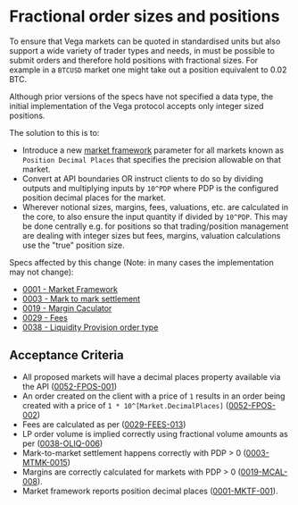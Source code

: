 # Fractional order sizes and positions

To ensure that Vega markets can be quoted in standardised units but also support a wide variety of trader types and needs, in must be possible to submit orders and therefore hold positions with fractional sizes. For example in a `BTCUSD` market one might take out a position equivalent to 0.02 BTC.

Although prior versions of the specs have not specified a data type, the initial implementation of the Vega protocol accepts only integer sized positions.

The solution to this is to:

- Introduce a new [market framework](./0001-MKTF-market_framework.md) parameter for all markets known as `Position Decimal Places` that specifies the precision allowable on that market.
- Convert at API boundaries OR instruct clients to do so by dividing outputs and multiplying inputs by `10^PDP` where PDP is the configured position decimal places for the market.
- Wherever notional sizes, margins, fees, valuations, etc. are calculated in the core, to also ensure the input quantity if divided by `10^PDP`. This may be done centrally e.g. for positions so that trading/position management are dealing with integer sizes but fees, margins, valuation calculations use the "true" position size.

Specs affected by this change (Note: in many cases the implementation may not change):

- [0001 - Market Framework](./0001-MKTF-market_framework.md)
- [0003 - Mark to mark settlement](./0003-MTMK-mark_to_market_settlement.md)
- [0019 - Margin Caculator](./0019-MCAL-margin_calculator.md)
- [0029 - Fees](./0029-FEES-fees.md)
- [0038 - Liquidity Provision order type](./0038-OLIQ-liquidity_provision_order_type.md)

## Acceptance Criteria

- All proposed markets will have a decimal places property available via the API (<a name="0052-FPOS-001" href="#0052-FPOS-001">0052-FPOS-001</a>)
- An order created on the client with a price of `1` results in an order being created with a price of `1 * 10^[Market.DecimalPlaces]` (<a name="0052-FPOS-002" href="#0052-FPOS-002">0052-FPOS-002</a>)
- Fees are calculated as per ([0029-FEES-013](./0029-FEES-fees.md#0029-FEES-013))
- LP order volume is implied correctly using fractional volume amounts as per ([0038-OLIQ-006](./0038-OLIQ-liquidity_provision_order_type.md#0038-OLIQ-006))
- Mark-to-market settlement happens correctly with PDP > 0 ([0003-MTMK-0015](./0003-MTMK-mark_to_market_settlement.md#0003-MTMK-015))
- Margins are correctly calculated for markets with PDP > 0 ([0019-MCAL-008](./0019-MCAL-margin_calculator.md#0019-MCAL-008)).
- Market framework reports position decimal places ([0001-MKTF-001](./0001-MKTF-market_framework.md#0001-MTMF-001)).
